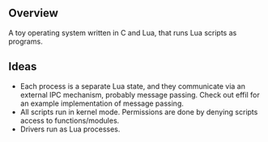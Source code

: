## Overview
A toy operating system written in C and Lua, that runs Lua scripts as programs.

## Ideas

- Each process is a separate Lua state, and they communicate via an external IPC mechanism, probably message passing. Check out effil for an example implementation of message passing.
- All scripts run in kernel mode. Permissions are done by denying scripts access to functions/modules.
- Drivers run as Lua processes.
